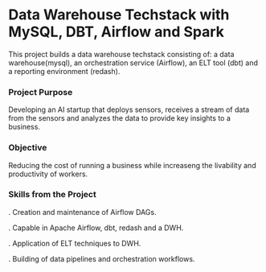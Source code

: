# Data Warehouse Techstack with MySQL, DBT, Airflow and Spark
This project builds a data warehouse techstack consisting of: a data warehouse(mysql), an orchestration service (Airflow), an ELT tool (dbt) and a reporting environment (redash).

### Project Purpose
Developing an AI startup that deploys sensors, receives a stream of data from the sensors and analyzes the data to provide key insights to a business.

### Objective
Reducing the cost of running a business while increaseng the livability and productivity of workers.

### Skills from the Project
. Creation and maintenance of Airflow DAGs.

. Capable in Apache Airflow, dbt, redash and a DWH.

. Application of ELT techniques to DWH.

. Building of data pipelines and orchestration workflows.
